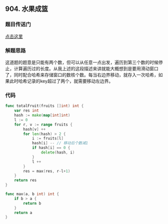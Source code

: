 ## 904. 水果成篮

### 题目传送门

[点击这里](https://leetcode.cn/problems/fruit-into-baskets/)

### 解题思路

这道题的题意是只能有两个数，但可以从任意一点出发，遍历到第三个数的时候停止，计算遍历过的长度。从我上述的这段描述来讲就能大概想到是要用滑动窗口了，同时配合哈希来存储窗口的数核个数。每当右边界移动，就存入一次哈希，如果此时哈希记录的key超过了两个，就需要移动左边界。

### 代码

```go
func totalFruit(fruits []int) int {
    var res int 
    hash := make(map[int]int)
    l := 0
    for r, v := range fruits {
        hash[v] ++ 
        for len(hash) > 2 {
            i := fruits[l]
            hash[i] -- // 移动后个数减1
            if hash[i] == 0 {
                delete(hash, i)
            }
            l ++
        }
        res = max(res, r-l+1)
    }
    return res
}

func max(a, b int) int {
    if b > a {
        return b
    }
    return a
}
```